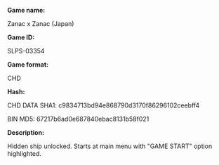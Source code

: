 **Game name:**

Zanac x Zanac (Japan)

**Game ID:**

SLPS-03354

**Game format:**

CHD

**Hash:**

CHD DATA SHA1: c9834713bd94e868790d3170f86296102ceebff4

BIN MD5: 67217b6ad0e687840ebac8131b58f021

**Description:**

Hidden ship unlocked. Starts at main menu with "GAME START" option highlighted.
